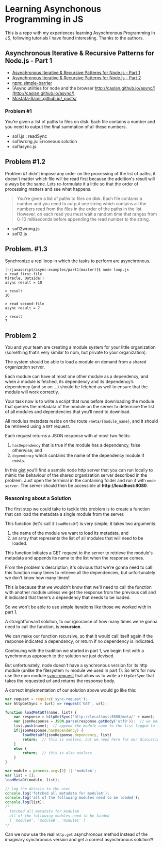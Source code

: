 # Learning Asynchonous Programming in JS

This is a repo with my experiences learning Asynchronous Programming in JS, following tutorials I have found interesting. Thanks to the authors.


## Asynchronous Iterative & Recursive Patterns for Node.js - Part 1

* [Asynchronous Iterative & Recursive Patterns for Node.js - Part 1](https://mostafa-samir.github.io/async-iterative-patterns-pt1/)
* [Asynchronous Iterative & Recursive Patterns for Node.js - Part 2](https://mostafa-samir.github.io/async-recursive-patterns-pt2/)
* [npm: simple-barrier](https://www.npmjs.com/package/simple-barrier)
* [Async utilities for node and the browser http://caolan.github.io/async/](http://caolan.github.io/async/)
* [Mostafa-Samir.github.io/_posts/](https://github.com/Mostafa-Samir/Mostafa-Samir.github.io/tree/1dad950ce19a4b1bcd94eb78c7da6df4c6f529da/_posts)

### Problem #1

You’re given a list of paths to files on disk. Each file contains a number and you need to output the final summation of all these numbers.

- sol1.js : readSync
- sol1wrong.js: Erroneous solution
- sol1async.js  


## Problem #1.2

Problem #1 didn't impose any order on the processing of the list of paths, it doesn't matter which file will be read first because the addition's result will always be the same. Lets re-formulate it a little so that the order of processing matters and see what happens.

> You're given a list of paths to files on disk. Each file contains a number and you need to output one string which contains all the numbers read from the files in the order of the paths in the list. However, on each read you must wait a random time that ranges from 0-10 milliseconds before appending the read number to the string.

- sol12wrong.js
- sol12.js

## Problem. #1.3

Synchronize a repl loop in which the tasks to perform are asynchronous.

```
[~/javascript/async-examples/part1(master)]$ node loop.js 
> read first-file
Miracle, Outside!!
async result = 10

> result
10

> read second-file
async result = 7

> result
7
```

## Problem 2

You and your team are creating a module system for your little
organization (something that’s very similar to npm, but private to
your organization). 

The system should be able to load a module on
demand from a shared organization server. 

Each module can have at
most one other module as a dependency, and when a module is fetched,
its dependency and its dependency’s dependency (and so on ...) should
be fetched as well to ensure that the module will work correctly.

Your task now is to write a script that runs before downloading the
module that queries the metadata of the module on the server to
determine the list of all modules and dependencies that you’ll need
to download. 

All modules metadata reside on the route
`/meta/{module_name}`, and it should be retrieved using a `GET`
request. 

Each request returns a JSON response with at most two
fields: 

1. `hasDependency` that is true if the module has a dependency,
false otherwise; and 
2. `dependency` which contains the name of the
dependency module if exists.

In this [gist](https://gist.github.com/Mostafa-Samir/8d88882e223a43bbbdef) you'll find a sample node http server that you can run locally to mimic the behaviour of the shared organization server described in the problem. Just open the terminal in the containing folder and run it with `node server`. The server should then be accessible at **http://localhost:8080**.

### Reasoning about a Solution

The first step we could take to tackle this problem is to create a function that can load the metadata a single module from the server. 

This function (let's call it `loadMetaOf`) is very simple; it takes two arguments: 

1. the name of the module we want to load its metadata, and 
2. an array that represents the list of all modules that will need to be loaded. 

This function initiates a GET request to the server to retrieve the module's metadata and appends its name to the list when the response comes.

From the problem's description, it's obvious that we're gonna need to call this function many times to retrieve all the dependencies, but unfortunately we don't know how many times! 

This is because that we wouldn't know that we'll need to call the function with another module unless we get the response from the previous call and it indicated that there's a dependency that needs to be loaded. 

So we won't be able to use simple iterations like those we worked with in part 1.

A straightforward solution, to our ignorance of how many times we're gonna need to call the function, is **recursion**. 

We can make our function recursive, so that it would call itself again if the response indicated a dependency, or return if no dependency is indicated.

Continuing with the tradition we started in part 1, we begin first with a synchronous approach to the solution we just devised. 

But unfortunately, node doesn't have a synchronous version for its http module (unlike the filesystem `fs` module we used in part 1). So let's for now use the npm module [sync-request](https://www.npmjs.com/package/sync-request) that allow us to write  a `httpGetSync` that takes the requested url and returns the response body.

A correct implementation of our solution above would go like this:

```javascript
var request = require('sync-request');
var httpGetSync = (url) => request('GET', url);

function loadMetaOf(name, list) {
    var response = httpGetSync('http://localhost:8080/meta/' + name);
    var jsonResponse = JSON.parse(response.getBody('utf8'));  // we parse the response string as JSON
    list.push(name);  // append the module name to the list logged to the user later
    if(jsonResponse.hasDependency) {
        loadMetaOf(jsonResponse.dependency, list)
        return;  // this is useless, but we need here for our discussion
    }
    else {
        return;  // this is also useless
    }
}

var module = process.argv[2] || 'moduleA';
var list = [];
loadMetaOf(module, list);

// log the details to the user 
console.log('fetched all metadata for moduleA');
console.log('all of the following modules need to be loaded');
console.log(list);
/*
  fetched all metadata for moduleA
  all of the following modules need to be loaded
  [ 'moduleA', 'moduleB', 'moduleC' ]
*/
```

Can we now use the real `http.get` asynchronous method instead of the imaginary synchronous version and get a correct asynchronous solution?!

